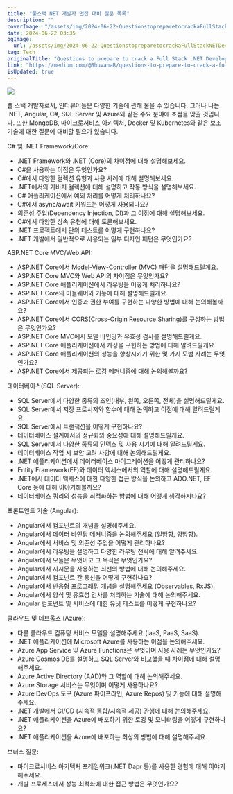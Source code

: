 ```yaml
---
title: "풀스택 NET 개발자 면접 대비 질문 목록"
description: ""
coverImage: "/assets/img/2024-06-22-QuestionstopreparetocrackaFullStackNETDeveloperInterview_0.png"
date: 2024-06-22 03:35
ogImage:
  url: /assets/img/2024-06-22-QuestionstopreparetocrackaFullStackNETDeveloperInterview_0.png
tag: Tech
originalTitle: "Questions to prepare to crack a Full Stack .NET Developer Interview"
link: "https://medium.com/@BhuvanaR/questions-to-prepare-to-crack-a-full-stack-net-developer-interview-a2fc5ee8e620"
isUpdated: true
---
```


<img src="/assets/img/2024-06-22-QuestionstopreparetocrackaFullStackNETDeveloperInterview_0.png" />

풀 스택 개발자로서, 인터뷰어들은 다양한 기술에 관해 물을 수 있습니다. 그러나 나는 .NET, Angular, C#, SQL Server 및 Azure와 같은 주요 분야에 초점을 맞출 것입니다. 또한 MongoDB, 마이크로서비스 아키텍처, Docker 및 Kubernetes와 같은 보조 기술에 대한 질문에 대비할 필요가 있습니다.

C# 및 .NET Framework/Core:

- .NET Framework와 .NET (Core)의 차이점에 대해 설명해보세요.
- C#을 사용하는 이점은 무엇인가요?
- C#에서 다양한 컬렉션 유형과 사용 사례에 대해 설명해보세요.
- .NET에서의 가비지 컬렉션에 대해 설명하고 작동 방식을 설명해보세요.
- C# 애플리케이션에서 예외 처리를 어떻게 처리하나요?
- C#에서 async/await 키워드는 어떻게 사용되나요?
- 의존성 주입(Dependency Injection, DI)과 그 이점에 대해 설명해보세요.
- C#에서 다양한 상속 유형에 대해 토론해보세요.
- .NET 프로젝트에서 단위 테스트를 어떻게 구현하나요?
- .NET 개발에서 일반적으로 사용되는 일부 디자인 패턴은 무엇인가요?

<!-- seedividend - 사각형 -->

<ins class="adsbygoogle"
     style="display:block"
     data-ad-client="ca-pub-4877378276818686"
     data-ad-slot="1898504329"
     data-ad-format="auto"
     data-full-width-responsive="true"></ins>

<script>
     (adsbygoogle = window.adsbygoogle || []).push({});
</script>

ASP.NET Core MVC/Web API:

- ASP.NET Core에서 Model-View-Controller (MVC) 패턴을 설명해드릴게요.
- ASP.NET Core MVC와 Web API의 차이점은 무엇인가요?
- ASP.NET Core 애플리케이션에서 라우팅을 어떻게 처리하나요?
- ASP.NET Core의 미들웨어와 기능에 대해 설명해드릴게요.
- ASP.NET Core에서 인증과 권한 부여를 구현하는 다양한 방법에 대해 논의해볼까요?
- ASP.NET Core에서 CORS(Cross-Origin Resource Sharing)를 구성하는 방법은 무엇인가요?
- ASP.NET Core MVC에서 모델 바인딩과 유효성 검사를 설명해드릴게요.
- ASP.NET Core 애플리케이션에서 캐싱을 구현하는 방법에 대해 알려드릴게요.
- ASP.NET Core 애플리케이션의 성능을 향상시키기 위한 몇 가지 모범 사례는 무엇인가요?
- ASP.NET Core에서 제공되는 로깅 메커니즘에 대해 논의해볼까요?

데이터베이스(SQL Server):

- SQL Server에서 다양한 종류의 조인(내부, 왼쪽, 오른쪽, 전체)을 설명해드릴게요.
- SQL Server에서 저장 프로시저와 함수에 대해 논의하고 이점에 대해 알려드릴게요.
- SQL Server에서 트랜잭션을 어떻게 구현하나요?
- 데이터베이스 설계에서의 정규화와 중요성에 대해 설명해드릴게요.
- SQL Server에서 다양한 종류의 인덱스 및 사용 시기에 대해 알려드릴게요.
- 데이터베이스 작업 시 보안 고려 사항에 대해 논의해드릴게요.
- .NET 애플리케이션에서 데이터베이스 마이그레이션을 어떻게 관리하나요?
- Entity Framework(EF)와 데이터 액세스에서의 역할에 대해 설명해드릴게요.
- .NET에서 데이터 액세스에 대한 다양한 접근 방식을 논의하고 ADO.NET, EF Core 등에 대해 이야기해볼까요?
- 데이터베이스 쿼리의 성능을 최적화하는 방법에 대해 어떻게 생각하시나요?

<!-- seedividend - 사각형 -->

<ins class="adsbygoogle"
     style="display:block"
     data-ad-client="ca-pub-4877378276818686"
     data-ad-slot="1898504329"
     data-ad-format="auto"
     data-full-width-responsive="true"></ins>

<script>
     (adsbygoogle = window.adsbygoogle || []).push({});
</script>

프론트엔드 기술 (Angular):

- Angular에서 컴포넌트의 개념을 설명해주세요.
- Angular에서 데이터 바인딩 메커니즘을 논의해주세요 (일방향, 양방향).
- Angular에서 서비스 및 의존성 주입을 어떻게 관리하나요?
- Angular에서 라우팅을 설명하고 다양한 라우팅 전략에 대해 알려주세요.
- Angular에서 모듈은 무엇이고 그 목적은 무엇인가요?
- Angular에서 지시문을 사용하는 최선의 방법에 대해 논의해주세요.
- Angular에서 컴포넌트 간 통신을 어떻게 구현하나요?
- Angular에서 반응형 프로그래밍 개념을 설명해주세요 (Observables, RxJS).
- Angular에서 양식 및 유효성 검사를 처리하는 기술에 대해 논의해주세요.
- Angular 컴포넌트 및 서비스에 대한 유닛 테스트를 어떻게 구현하나요?

클라우드 및 데브옵스 (Azure):

- 다른 클라우드 컴퓨팅 서비스 모델을 설명해주세요 (IaaS, PaaS, SaaS).
- .NET 애플리케이션에 Microsoft Azure를 사용하는 이점을 논의해주세요.
- Azure App Service 및 Azure Functions은 무엇이며 사용 사례는 무엇인가요?
- Azure Cosmos DB를 설명하고 SQL Server와 비교했을 때 차이점에 대해 설명해주세요.
- Azure Active Directory (AAD)와 그 역할에 대해 논의해주세요.
- Azure Storage 서비스는 무엇이며 어떻게 사용하나요?
- Azure DevOps 도구 (Azure 파이프라인, Azure Repos) 및 기능에 대해 설명해주세요.
- .NET 개발에서 CI/CD (지속적 통합/지속적 제공) 관행에 대해 논의해주세요.
- .NET 애플리케이션을 Azure에 배포하기 위한 로깅 및 모니터링을 어떻게 구현하나요?
- .NET 애플리케이션을 Azure에 배포하는 최상의 방법에 대해 설명해주세요.

<!-- seedividend - 사각형 -->

<ins class="adsbygoogle"
     style="display:block"
     data-ad-client="ca-pub-4877378276818686"
     data-ad-slot="1898504329"
     data-ad-format="auto"
     data-full-width-responsive="true"></ins>

<script>
     (adsbygoogle = window.adsbygoogle || []).push({});
</script>

보너스 질문:

- 마이크로서비스 아키텍처 프레임워크(.NET Dapr 등)를 사용한 경험에 대해 이야기해주세요.
- 개발 프로세스에서 성능 최적화에 대한 접근 방법은 무엇인가요?
